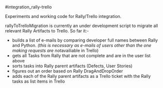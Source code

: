 #integration_rally-trello

Experiments and working code for Rally/Trello integration.

rallyToTrelloMigration is currently an under development script to migrate all relevant Rally Artifacts to Trello.  So far it:-

 - builds a list of e-mails by comparing developer full names between Rally and Python. <i>(this is necessary as e-mails of users other than the one making requests are not</i>availiable in Trello) 
 - gets all Tasks from Rally that are not complete and are in the user list above
 - sorts tasks into Rally parent artifacts (Defects, User Stories)
 - figures out an order based on Rally DragAndDropOrder
 - adds each of the Rally parent artifacts as a Trello ticket with the Rally tasks as list items in Trello
